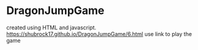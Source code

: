 # DragonJumpGame
created using HTML and javascript.
https://shubrock17.github.io/DragonJumpGame/6.html use link to play the game
